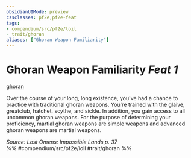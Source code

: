 ```yaml
---
obsidianUIMode: preview
cssclasses: pf2e,pf2e-feat
tags:
- compendium/src/pf2e/loil
- trait/ghoran
aliases: ["Ghoran Weapon Familiarity"]
---
```

# Ghoran Weapon Familiarity  *Feat 1*  
[ghoran](rules/traits/ghoran-loil.md "Ghoran Ancestry & Heritage Trait")  


Over the course of your long, long existence, you've had a chance to practice with traditional ghoran weapons. You're trained with the glaive, greatclub, hatchet, scythe, and sickle. In addition, you gain access to all uncommon ghoran weapons. For the purpose of determining your proficiency, martial ghoran weapons are simple weapons and advanced ghoran weapons are martial weapons.

*Source: Lost Omens: Impossible Lands p. 37*  
%% #compendium/src/pf2e/loil #trait/ghoran %%